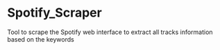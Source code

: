 # Spotify_Scraper
Tool to scrape the Spotify web interface to extract all tracks information based on the keywords
